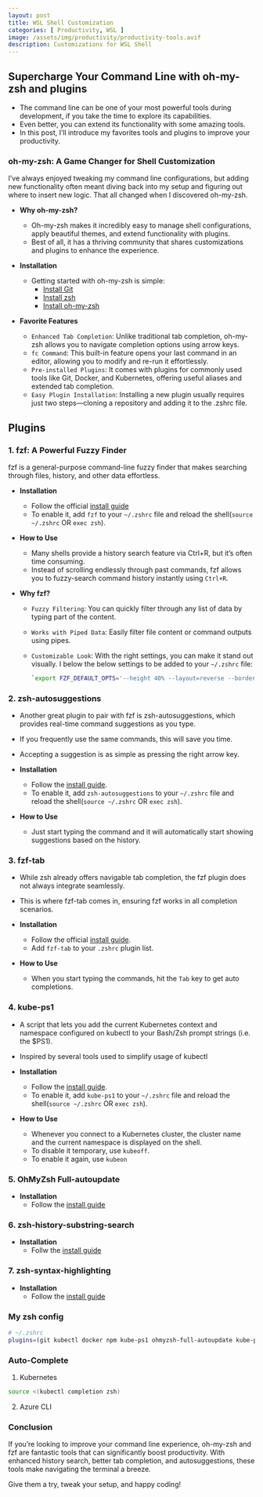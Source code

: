 ```yaml
---
layout: post
title: WSL Shell Customization
categories: [ Productivity, WSL ]
image: /assets/img/productivity/productivity-tools.avif
description: Customizations for WSL Shell
---
```


## Supercharge Your Command Line with oh-my-zsh and plugins

- The command line can be one of your most powerful tools during development, if you take the time to explore its capabilities.
- Even better, you can extend its functionality with some amazing tools.
- In this post, I’ll introduce my favorites tools and plugins to improve your productivity.

### oh-my-zsh: A Game Changer for Shell Customization

I’ve always enjoyed tweaking my command line configurations, but adding new functionality often meant diving back into my setup and figuring out where to insert new logic. That all changed when I discovered oh-my-zsh.

- **Why oh-my-zsh?**
  - Oh-my-zsh makes it incredibly easy to manage shell configurations, apply beautiful themes, and extend functionality with plugins.
  - Best of all, it has a thriving community that shares customizations and plugins to enhance the experience.

- **Installation**
  - Getting started with oh-my-zsh is simple:
    - [Install Git](https://git-scm.com/book/en/v2/Getting-Started-Installing-Git)
    - [Install zsh](https://github.com/ohmyzsh/ohmyzsh/wiki/Installing-ZSH)
    - [Install oh-my-zsh](https://github.com/ohmyzsh/ohmyzsh#basic-installation)

- **Favorite Features**
  - `Enhanced Tab Completion`: Unlike traditional tab completion, oh-my-zsh allows you to navigate completion options using arrow keys.
  - `fc Command`: This built-in feature opens your last command in an editor, allowing you to modify and re-run it effortlessly.
  - `Pre-installed Plugins`: It comes with plugins for commonly used tools like Git, Docker, and Kubernetes, offering useful aliases and extended tab completion.
  - `Easy Plugin Installation`: Installing a new plugin usually requires just two steps—cloning a repository and adding it to the .zshrc file.

## Plugins

### 1. fzf: A Powerful Fuzzy Finder

fzf is a general-purpose command-line fuzzy finder that makes searching through files, history, and other data effortless.

- **Installation**
  - Follow the official [install guide](https://github.com/junegunn/fzf#installation)
  - To enable it, add `fzf` to your `~/.zshrc` file and reload the shell(`source ~/.zshrc` OR `exec zsh`).

- **How to Use**
  - Many shells provide a history search feature via Ctrl+R, but it’s often time consuming.
  - Instead of scrolling endlessly through past commands, fzf allows you to fuzzy-search command history instantly using `Ctrl+R`.

- **Why fzf?**
  - `Fuzzy Filtering`: You can quickly filter through any list of data by typing part of the content.
  - `Works with Piped Data`: Easily filter file content or command outputs using pipes.
  - `Customizable Look`: With the right settings, you can make it stand out visually. I below the below settings to be added to your `~/.zshrc` file:

    ```sh
    `export FZF_DEFAULT_OPTS='--height 40% --layout=reverse --border'`
    ```

### 2. zsh-autosuggestions

- Another great plugin to pair with fzf is zsh-autosuggestions, which provides real-time command suggestions as you type.
- If you frequently use the same commands, this will save you time.
- Accepting a suggestion is as simple as pressing the right arrow key.

- **Installation**
  - Follow the [install guide](https://github.com/zsh-users/zsh-autosuggestions/blob/master/INSTALL.md).
  - To enable it, add `zsh-autosuggestions` to your `~/.zshrc` file and reload the shell(`source ~/.zshrc` OR `exec zsh`).

- **How to Use**
  - Just start typing the command and it will automatically start showing suggestions based on the history.

### 3. fzf-tab

- While zsh already offers navigable tab completion, the fzf plugin does not always integrate seamlessly.
- This is where fzf-tab comes in, ensuring fzf works in all completion scenarios.

- **Installation**
  - Follow the official [install guide](https://github.com/Aloxaf/fzf-tab#install).
  - Add `fzf-tab` to your `.zshrc` plugin list.

- **How to Use**
  - When you start typing the commands, hit the `Tab` key to get auto completions.

### 4. kube-ps1

- A script that lets you add the current Kubernetes context and namespace configured on kubectl to your Bash/Zsh prompt strings (i.e. the $PS1).
- Inspired by several tools used to simplify usage of kubectl

- **Installation**
  - Follow the [install guide](https://github.com/jonmosco/kube-ps1).
  - To enable it, add `kube-ps1` to your `~/.zshrc` file and reload the shell(`source ~/.zshrc` OR `exec zsh`).
  
- **How to Use**
  - Whenever you connect to a Kubernetes cluster, the cluster name and the current namespace is displayed on the shell.
  - To disable it temporary, use `kubeoff`.
  - To enable it again, use `kubeon`

### 5. OhMyZsh Full-autoupdate

- **Installation**
  - Follow the [install guide](https://github.com/Pilaton/OhMyZsh-full-autoupdate)

### 6. zsh-history-substring-search

- **Installation**
  - Follw the [install guide](https://github.com/zsh-users/zsh-history-substring-search)

### 7. zsh-syntax-highlighting

- **Installation**
  - Follow the [install guide](https://github.com/zsh-users/zsh-syntax-highlighting)

### My zsh config

```sh
# ~/.zshrc
plugins=(git kubectl docker npm kube-ps1 ohmyzsh-full-autoupdate kube-ps1 azure fzf fzf-tab zsh-history-substring-search zsh-autosuggestions zsh-syntax-highlighting)
```

### Auto-Complete

1. Kubernetes

```sh
source <(kubectl completion zsh)
```

2. Azure CLI


### Conclusion

If you’re looking to improve your command line experience, oh-my-zsh and fzf are fantastic tools that can significantly boost productivity. With enhanced history search, better tab completion, and autosuggestions, these tools make navigating the terminal a breeze.

Give them a try, tweak your setup, and happy coding!